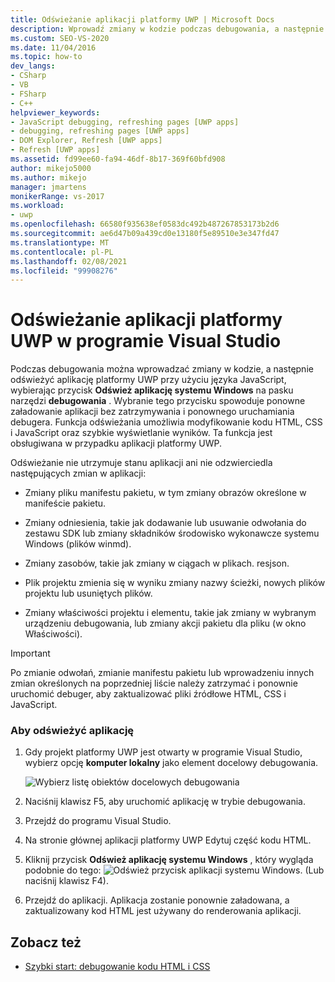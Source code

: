 ```yaml
---
title: Odświeżanie aplikacji platformy UWP | Microsoft Docs
description: Wprowadź zmiany w kodzie podczas debugowania, a następnie Odśwież aplikację platforma uniwersalna systemu Windows (platformy UWP) przy użyciu języka JavaScript w programie Visual Studio.
ms.custom: SEO-VS-2020
ms.date: 11/04/2016
ms.topic: how-to
dev_langs:
- CSharp
- VB
- FSharp
- C++
helpviewer_keywords:
- JavaScript debugging, refreshing pages [UWP apps]
- debugging, refreshing pages [UWP apps]
- DOM Explorer, Refresh [UWP apps]
- Refresh [UWP apps]
ms.assetid: fd99ee60-fa94-46df-8b17-369f60bfd908
author: mikejo5000
ms.author: mikejo
manager: jmartens
monikerRange: vs-2017
ms.workload:
- uwp
ms.openlocfilehash: 66580f935638ef0583dc492b487267853173b2d6
ms.sourcegitcommit: ae6d47b09a439cd0e13180f5e89510e3e347fd47
ms.translationtype: MT
ms.contentlocale: pl-PL
ms.lasthandoff: 02/08/2021
ms.locfileid: "99908276"
---
```

# <a name="refresh-a-uwp-app-in-visual-studio"></a>Odświeżanie aplikacji platformy UWP w programie Visual Studio

 Podczas debugowania można wprowadzać zmiany w kodzie, a następnie odświeżyć aplikację platformy UWP przy użyciu języka JavaScript, wybierając przycisk **Odśwież aplikację systemu Windows** na pasku narzędzi **debugowania** . Wybranie tego przycisku spowoduje ponowne załadowanie aplikacji bez zatrzymywania i ponownego uruchamiania debugera. Funkcja odświeżania umożliwia modyfikowanie kodu HTML, CSS i JavaScript oraz szybkie wyświetlanie wyników. Ta funkcja jest obsługiwana w przypadku aplikacji platformy UWP.

 Odświeżanie nie utrzymuje stanu aplikacji ani nie odzwierciedla następujących zmian w aplikacji:

- Zmiany pliku manifestu pakietu, w tym zmiany obrazów określone w manifeście pakietu.

- Zmiany odniesienia, takie jak dodawanie lub usuwanie odwołania do zestawu SDK lub zmiany składników środowisko wykonawcze systemu Windows (plików winmd).

- Zmiany zasobów, takie jak zmiany w ciągach w plikach. resjson.

- Plik projektu zmienia się w wyniku zmiany nazwy ścieżki, nowych plików projektu lub usuniętych plików.

- Zmiany właściwości projektu i elementu, takie jak zmiany w wybranym urządzeniu debugowania, lub zmiany akcji pakietu dla pliku (w okno Właściwości).

> [!IMPORTANT]
> Po zmianie odwołań, zmianie manifestu pakietu lub wprowadzeniu innych zmian określonych na poprzedniej liście należy zatrzymać i ponownie uruchomić debuger, aby zaktualizować pliki źródłowe HTML, CSS i JavaScript.

### <a name="to-refresh-an-app"></a>Aby odświeżyć aplikację

1. Gdy projekt platformy UWP jest otwarty w programie Visual Studio, wybierz opcję **komputer lokalny** jako element docelowy debugowania.

     ![Wybierz listę obiektów docelowych debugowania](../debugger/media/js_select_target.png "JS_Select_Target")

3. Naciśnij klawisz F5, aby uruchomić aplikację w trybie debugowania.

4. Przejdź do programu Visual Studio.

5. Na stronie głównej aplikacji platformy UWP Edytuj część kodu HTML.

7. Kliknij przycisk **Odśwież aplikację systemu Windows** , który wygląda podobnie do tego: ![Odśwież przycisk aplikacji systemu Windows](../debugger/media/js_refresh.png "JS_Refresh"). (Lub naciśnij klawisz F4).

8. Przejdź do aplikacji. Aplikacja zostanie ponownie załadowana, a zaktualizowany kod HTML jest używany do renderowania aplikacji.

## <a name="see-also"></a>Zobacz też
- [Szybki start: debugowanie kodu HTML i CSS](../debugger/quickstart-debug-html-and-css.md)